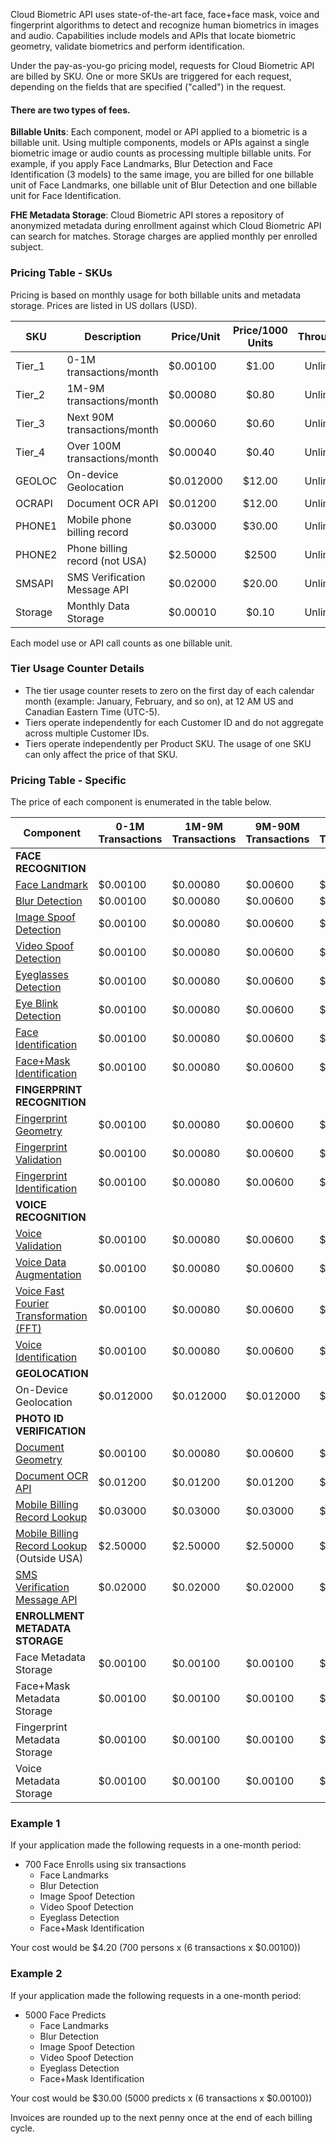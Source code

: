 Cloud Biometric API uses state-of-the-art face, face+face mask, voice and fingerprint algorithms to detect and recognize human biometrics in images and audio. Capabilities include models and APIs that locate biometric geometry, validate biometrics and perform identification. 

Under the pay-as-you-go pricing model, requests for Cloud Biometric API are billed by SKU. 
One or more SKUs are triggered for each request, depending on the fields that are specified ("called") in the request. 

#### There are two types of fees.
**Billable Units**: Each component, model or API applied to a biometric is a billable unit. Using multiple components, models or APIs against a single biometric image or audio counts as processing multiple billable units. For example, if you apply Face Landmarks, Blur Detection and Face Identification (3 models) to the same image, you are billed for one billable unit of Face Landmarks, one billable unit of Blur Detection and one billable unit for Face Identification. 

**FHE Metadata Storage**: Cloud Biometric API stores a repository of anonymized metadata during enrollment against which Cloud Biometric API can search for matches. Storage charges are applied monthly per enrolled subject.

### Pricing Table - SKUs

Pricing is based on monthly usage for both billable units and metadata storage. 
Prices are listed in US dollars (USD). 

| SKU | Description | Price/Unit| Price/1000 Units | Throughput |
| ---- | ----------- | ------- | :-----------: | :-----------: | 
| Tier_1 | 0-1M transactions/month | $0.00100 | $1.00 | Unlimited |
| Tier_2 | 1M-9M transactions/month | $0.00080 | $0.80 | Unlimited |
| Tier_3 | Next 90M transactions/month | $0.00060 | $0.60 | Unlimited | 
| Tier_4 | Over 100M transactions/month | $0.00040 | $0.40 | Unlimited |
| GEOLOC | On-device Geolocation | $0.012000 | $12.00 | Unlimited |
| OCRAPI | Document OCR API | $0.01200 | $12.00 | Unlimited |
| PHONE1 | Mobile phone billing record | $0.03000 | $30.00 | Unlimited | 
| PHONE2 | Phone billing record (not USA) | $2.50000 | $2500 | Unlimited |  
| SMSAPI | SMS Verification Message API | $0.02000 | $20.00 | Unlimited |  
| Storage | Monthly Data Storage | $0.00010 | $0.10 | Unlimited | 

Each model use or API call counts as one billable unit. 

### Tier Usage Counter Details 
* The tier usage counter resets to zero on the first day of each calendar month (example: January, February, and so on), at 12 AM US and Canadian Eastern Time (UTC-5). 
* Tiers operate independently for each Customer ID and do not aggregate across multiple Customer IDs.
* Tiers operate independently per Product SKU. The usage of one SKU can only affect the price of that SKU. 
 
### Pricing Table - Specific
The price of each component is enumerated in the table below. 

| Component | 0-1M <br>Transactions | 1M-9M <br>Transactions | 9M-90M <br>Transactions | >100M <br>Transactions |
| ----------- | ----------- | ----------- | ------- | ------- |
| **FACE RECOGNITION** | | | | 
| [Face Landmark](https://github.com/openinfer/PrivateIdentity/wiki/Biometric-Ingestion-and-Helper-DNNs#face-face-wmask-and-fingerprint-geometry-detection-dnns)| $0.00100 | $0.00080 | $0.00600 | $0.00400 |
| [Blur Detection](https://github.com/openinfer/PrivateIdentity/wiki/Biometric-Ingestion-and-Helper-DNNs#blurry-image-detect-dnn) | $0.00100 | $0.00080 | $0.00600 | $0.00400 |
| [Image Spoof Detection](https://github.com/openinfer/PrivateIdentity/wiki/Biometric-Ingestion-and-Helper-DNNs#video-and-image-spoofing-detection-dnn-spoofing-prevention) | $0.00100 | $0.00080 | $0.00600 | $0.00400 |
| [Video Spoof Detection](https://github.com/openinfer/PrivateIdentity/wiki/Biometric-Ingestion-and-Helper-DNNs#video-and-image-spoofing-detection-dnn-spoofing-prevention) | $0.00100 | $0.00080 | $0.00600 | $0.00400 |
| [Eyeglasses Detection](https://github.com/openinfer/PrivateIdentity/wiki/Biometric-Ingestion-and-Helper-DNNs#active-liveness-dnn-spoofing-prevention) | $0.00100 | $0.00080 | $0.00600 | $0.00400 |
| [Eye Blink Detection](https://github.com/openinfer/PrivateIdentity/wiki/Biometric-Ingestion-and-Helper-DNNs#active-liveness-dnn-spoofing-prevention) | $0.00100 | $0.00080 | $0.00600 | $0.00400 |
| [Face Identification](https://github.com/openinfer/PrivateIdentity/wiki/Biometric-Ingestion-and-Helper-DNNs#face-facemask-and-fingerprint-embedding-dnns) | $0.00100 | $0.00080 | $0.00600 | $0.00400 |
| [Face+Mask Identification](https://github.com/openinfer/PrivateIdentity/wiki/Biometric-Ingestion-and-Helper-DNNs#face-facemask-and-fingerprint-embedding-dnns) | $0.00100 | $0.00080 | $0.00600 | $0.00400 |
| **FINGERPRINT RECOGNITION** | | | | 
| [Fingerprint Geometry](https://github.com/openinfer/PrivateIdentity/wiki/Biometric-Ingestion-and-Helper-DNNs#face-face-wmask-and-fingerprint-geometry-detection-dnns) | $0.00100 | $0.00080 | $0.00600 | $0.00400 |
| [Fingerprint Validation](https://github.com/openinfer/PrivateIdentity/wiki/Biometric-Ingestion-and-Helper-DNNs#face-face-with-mask--fingerprint-validation-dnns) | $0.00100 | $0.00080 | $0.00600 | $0.00400 |
| [Fingerprint Identification](https://github.com/openinfer/PrivateIdentity/wiki/Biometric-Ingestion-and-Helper-DNNs#face-facemask-and-fingerprint-embedding-dnns) | $0.00100 | $0.00080 | $0.00600 | $0.00400 |
| **VOICE RECOGNITION** | | | | 
| [Voice Validation](https://github.com/openinfer/PrivateIdentity/wiki/Biometric-Ingestion-and-Helper-DNNs#voice-validation-dnn)| $0.00100 | $0.00080 | $0.00600 | $0.00400 |
| [Voice Data Augmentation](https://github.com/openinfer/PrivateIdentity/wiki/Biometric-Ingestion-and-Helper-DNNs#voice-data-augmentation) | $0.00100 | $0.00080 | $0.00600 | $0.00400 |
| [Voice Fast Fourier Transformation (FFT)](https://github.com/openinfer/PrivateIdentity/wiki/Biometric-Ingestion-and-Helper-DNNs#voice-pulse-code-modulation-pcm-transformation) | $0.00100 | $0.00080 | $0.00600 | $0.00400 |
| [Voice Identification](https://github.com/openinfer/PrivateIdentity/wiki/Biometric-Ingestion-and-Helper-DNNs#voice-embedding-dnn) | $0.00100 | $0.00080 | $0.00600 | $0.00400 |
| **GEOLOCATION** | | | | 
| On-Device Geolocation | $0.012000 | $0.012000 | $0.012000 | $0.012000 |
| **PHOTO ID VERIFICATION** | | | | 
| [Document Geometry](https://github.com/openinfer/PrivateIdentity/wiki/Biometric-Ingestion-and-Helper-DNNs#document-geometry-detection-dnns) | $0.00100 | $0.00080 | $0.00600 | $0.00400 |
| [Document OCR API](https://github.com/openinfer/PrivateIdentity/wiki/Biometric-Ingestion-and-Helper-DNNs#document-ocr-api) | $0.01200 | $0.01200 | $0.01200 | $0.01200 |
| [Mobile Billing Record Lookup](https://github.com/openinfer/PrivateIdentity/wiki/Biometric-Ingestion-and-Helper-DNNs#mobile-billing-record-lookup-api) | $0.03000 | $0.03000 | $0.03000 | $0.03000 |
| [Mobile Billing Record Lookup](https://github.com/openinfer/PrivateIdentity/wiki/Biometric-Ingestion-and-Helper-DNNs#mobile-billing-record-lookup-api) (Outside USA) | $2.50000 | $2.50000 | $2.50000 | $2.50000 | 
| [SMS Verification Message API](https://github.com/openinfer/PrivateIdentity/wiki/Biometric-Ingestion-and-Helper-DNNs#sms-verification-message-api) | $0.02000 | $0.02000 | $0.02000 | $0.02000 | 
| **ENROLLMENT METADATA STORAGE** | | | |
| Face Metadata Storage | $0.00100 | $0.00100 | $0.00100 | $0.00100 | 
| Face+Mask Metadata Storage | $0.00100 | $0.00100 | $0.00100 | $0.00100 |
| Fingerprint Metadata Storage | $0.00100 | $0.00100 | $0.00100 | $0.00100 |
| Voice Metadata Storage | $0.00100 | $0.00100 | $0.00100 | $0.00100 |

### Example 1
If your application made the following requests in a one-month period:
* 700 Face Enrolls using six transactions
  * Face Landmarks
  * Blur Detection
  * Image Spoof Detection
  * Video Spoof Detection 
  * Eyeglass Detection 
  * Face+Mask Identification 

Your cost would be $4.20 (700 persons x (6 transactions x $0.00100)) 

### Example 2
If your application made the following requests in a one-month period:
* 5000 Face Predicts
  * Face Landmarks
  * Blur Detection
  * Image Spoof Detection
  * Video Spoof Detection 
  * Eyeglass Detection 
  * Face+Mask Identification 

Your cost would be $30.00 (5000 predicts x (6 transactions x $0.00100))

Invoices are rounded up to the next penny once at the end of each billing cycle.
